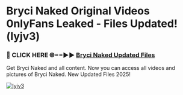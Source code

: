 # Bryci Naked Original Videos 0nlyFans Leaked - Files Updated! (lyjv3)

<h3>🔴 CLICK HERE 🌐==►► <a href="https://tinyurl.com/yckcrads" rel="nofollow">Bryci Naked Updated Files</a></h3>

Get Bryci Naked and all content. Now you can access all videos and pictures of Bryci Naked. New Updated Files 2025!

[![lyjv3](https://i.imgur.com/hpKpOFt.gif)](https://tinyurl.com/yckcrads)
